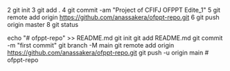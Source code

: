    2 git init
   3 git add .
   4 git commit -am "Project of CFIFJ OFPPT Edite_1"
   5 git remote add origin https://github.com/anassakera/ofppt-repo.git
   6 git push origin master
   8 git status

echo "# ofppt-repo" >> README.md
git init
git add README.md
git commit -m "first commit"
git branch -M main
git remote add origin https://github.com/anassakera/ofppt-repo.git
git push -u origin main
#   o f p p t - r e p o  
 